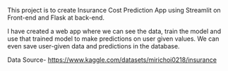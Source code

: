 This project is to create Insurance Cost Prediction App using Streamlit on Front-end and Flask at back-end.

I have created a web app where we can see the data, train the model and use that trained model to make predictions on user given values.
We can even save user-given data and predictions in the database.

Data Source- https://www.kaggle.com/datasets/mirichoi0218/insurance
